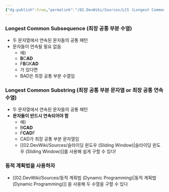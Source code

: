 ```yaml
---
{"dg-publish":true,"permalink":"/02.DevWiki/Sources/LCS (Longest Common Subsequence, Longest Common Substring)/"}
---
```


### Longest Common Subsequence (최장 공통 부분 수열)
* 두 문자열에서 연속된 문자들의 공통 패턴
* 문자들이 연속될 필요 없음
	* 예)
	* **B**C**AD**
	* F**B**GK**AD**
	* 가 있다면
	* BAD은 최장 공통 부분 수열임
### Longest Common Substring (최장 공통 부분 문자열 or 최장 공통 연속 수열)
* 두 문자열에서 연속된 문자들의 공통 패턴
* **문자들이 반드시 연속되어야 함**
	* 예)
	* B**CAD**
	* F**CAD**F
	* CAD가 최장 공통 부분 문자열임
    * [[02.DevWiki/Sources/슬라이딩 윈도우 (Sliding Window)\|슬라이딩 윈도우 (Sliding Window)]]를 사용해 쉽게 구할 수 있다!
### 동적 계획법을 사용하자
* [[02.DevWiki/Sources/동적 계획법 (Dynamic Programming)\|동적 계획법 (Dynamic Programming)]] 을 사용해 두 수열을 구할 수 있다